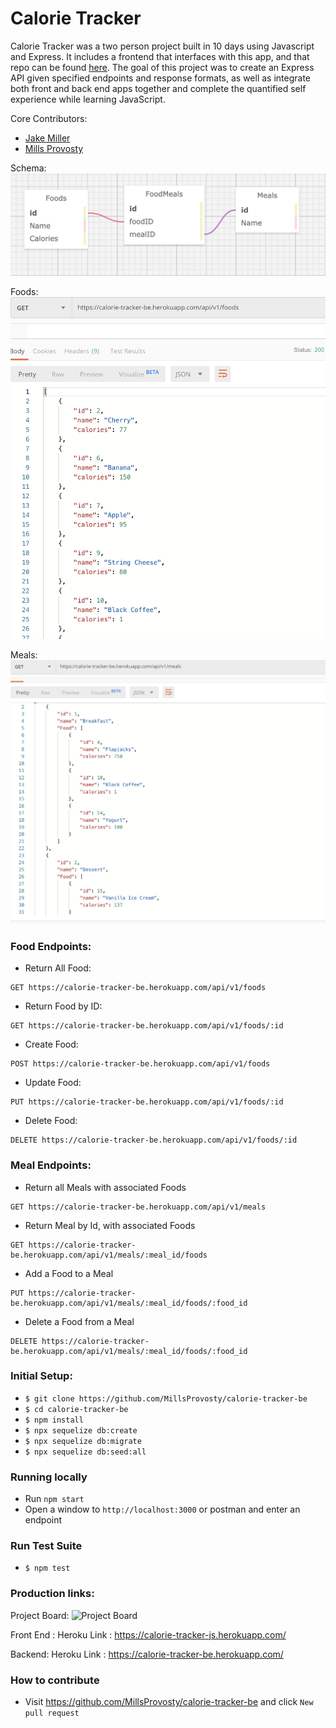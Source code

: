 # Calorie Tracker
Calorie Tracker was a two person project built in 10 days using Javascript and Express. It includes a frontend that interfaces with this app, and that repo can be found [here](https://github.com/MillsProvosty/calorie-tracker). The goal of this project was to create an Express API given specified endpoints and response formats, as well as integrate both front and back end apps together and complete the quantified self experience while learning JavaScript.

Core Contributors:

* [Jake Miller](https://github.com/Jake0Miller)
* [Mills Provosty](https://github.com/MillsProvosty)


Schema:
![Schema](/public/images/schema.png)

Foods:
![Foods](/public/images/foods.png)

Meals:
![Meals](/public/images/meals.png)


### Food Endpoints:

* Return All Food:
```
GET https://calorie-tracker-be.herokuapp.com/api/v1/foods
```

* Return Food by ID:
```
GET https://calorie-tracker-be.herokuapp.com/api/v1/foods/:id
```

* Create Food:
```
POST https://calorie-tracker-be.herokuapp.com/api/v1/foods
```

* Update Food:
```
PUT https://calorie-tracker-be.herokuapp.com/api/v1/foods/:id
```

* Delete Food:
```
DELETE https://calorie-tracker-be.herokuapp.com/api/v1/foods/:id
```

### Meal Endpoints:

* Return all Meals with associated Foods
```
GET https://calorie-tracker-be.herokuapp.com/api/v1/meals
```

* Return Meal by Id, with associated Foods
```
GET https://calorie-tracker-be.herokuapp.com/api/v1/meals/:meal_id/foods
```

* Add a Food to a Meal
```
PUT https://calorie-tracker-be.herokuapp.com/api/v1/meals/:meal_id/foods/:food_id
```

* Delete a Food from a Meal
```
DELETE https://calorie-tracker-be.herokuapp.com/api/v1/meals/:meal_id/foods/:food_id
```


### Initial Setup:

* `$ git clone https://github.com/MillsProvosty/calorie-tracker-be`
* `$ cd calorie-tracker-be`
* `$ npm install`
* `$ npx sequelize db:create`
* `$ npx sequelize db:migrate`
* `$ npx sequelize db:seed:all`

### Running locally

* Run `npm start`
* Open a window to ```http://localhost:3000``` or postman and enter an endpoint

### Run Test Suite

* `$ npm test`



### Production links:

Project Board:
![Project Board](https://github.com/MillsProvosty/calorie-tracker/projects/1)

Front End :
Heroku Link : https://calorie-tracker-js.herokuapp.com/


Backend:
Heroku Link : https://calorie-tracker-be.herokuapp.com/


### How to contribute

* Visit https://github.com/MillsProvosty/calorie-tracker-be and click ```New pull request```
